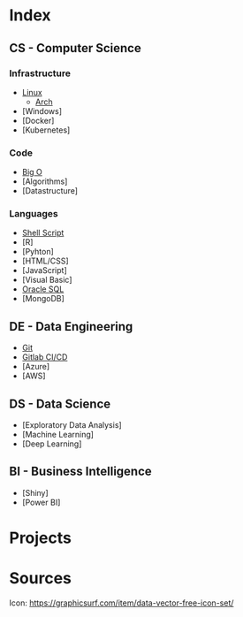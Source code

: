 # Index

## CS - Computer Science

### Infrastructure

* [Linux](pages/cs/linux.html)
  * [Arch](pages/cs/archlinux.html) 
* [Windows]
* [Docker]
* [Kubernetes]

### Code

* [Big O](pages/cs/bigo.html)
* [Algorithms]
* [Datastructure]

### Languages

* [Shell Script](pages/cs/shellscript.md)
* [R]
* [Pyhton]
* [HTML/CSS]
* [JavaScript]
* [Visual Basic]
* [Oracle SQL](pages/cs/oraclesql.md)
* [MongoDB]

## DE - Data Engineering

* [Git](pages/de/git.md)
* [Gitlab CI/CD](pages/de/gitlab_cicd.md)
* [Azure]
* [AWS]

## DS - Data Science

* [Exploratory Data Analysis]
* [Machine Learning]
* [Deep Learning]

## BI - Business Intelligence

* [Shiny]
* [Power BI]

# Projects

# Sources

Icon: https://graphicsurf.com/item/data-vector-free-icon-set/
